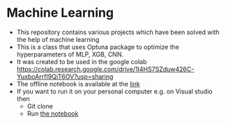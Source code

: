 # Machine Learning
- This repository contains various projects which have been solved with the help of machine learning
- This is a class that uses Optuna package to optimize the hyperparameters of MLP, XGB, CNN.
- It was created to be used in the google colab https://colab.research.google.com/drive/1I4HS7SZduw426C-YuxboArrfI9QiT6OV?usp=sharing
- The offline notebook is available at the [link](https://github.com/shahidzk1/HP_OPT/blob/main/Higgs_challenge/HiggsBosonChallenge.ipynb)
- If you want to run it on your personal computer e.g. on Visual studio then
  - Git clone
  - Run [the notebook](https://github.com/shahidzk1/Machine_learning/blob/main/HiggsBosonChallenge_personal_PC.ipynb)

